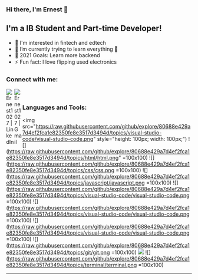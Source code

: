 ### Hi there, I'm Ernest  👋



## I'm a IB Student and Part-time Developer!

- 🔭 I'm interested in fintech and edtech
- 🌱 I’m currently trying to learn everything 🤣
- 🥅 2021 Goals: Learn more backend
- ⚡ Fun fact: I love flipping used electronics

### Connect with me:

[<img align="left" alt="Ernest1027 | LinkedIn" width="22px" src="https://cdn.jsdelivr.net/npm/simple-icons@v3/icons/linkedin.svg" />][linkedin]
[<img align="left" alt="Ernest1027 | Gmail" width="22px" src="https://cdn.jsdelivr.net/npm/simple-icons@v3/icons/gmail.svg" />][gmail]

<br />

### Languages and Tools:

<img src="https://raw.githubusercontent.com/github/explore/80688e429a7d4ef2fca1e82350fe8e3517d3494d/topics/visual-studio-code/visual-studio-code.png" style="height: 100px; width: 100px;")
![](https://raw.githubusercontent.com/github/explore/80688e429a7d4ef2fca1e82350fe8e3517d3494d/topics/html/html.png" =100x100)
![](https://raw.githubusercontent.com/github/explore/80688e429a7d4ef2fca1e82350fe8e3517d3494d/topics/css/css.png =100x100)
![](https://raw.githubusercontent.com/github/explore/80688e429a7d4ef2fca1e82350fe8e3517d3494d/topics/javascript/javascript.png =100x100)
![](https://raw.githubusercontent.com/github/explore/80688e429a7d4ef2fca1e82350fe8e3517d3494d/topics/visual-studio-code/visual-studio-code.png =100x100)
![](https://raw.githubusercontent.com/github/explore/80688e429a7d4ef2fca1e82350fe8e3517d3494d/topics/visual-studio-code/visual-studio-code.png =100x100)
![](https://raw.githubusercontent.com/github/explore/80688e429a7d4ef2fca1e82350fe8e3517d3494d/topics/visual-studio-code/visual-studio-code.png =100x100)
![](https://raw.githubusercontent.com/github/explore/80688e429a7d4ef2fca1e82350fe8e3517d3494d/topics/git/git.png =100x100)
![](https://raw.githubusercontent.com/github/explore/78df643247d429f6cc873026c0622819ad797942/topics/github/github.png=100x100)
![](https://raw.githubusercontent.com/github/explore/80688e429a7d4ef2fca1e82350fe8e3517d3494d/topics/terminal/terminal.png =100x100)



---


[gmail]: ernestwong1027@gmail.com
[linkedin]: https://www.linkedin.com/in/ernest-wong-90b4521a7/
